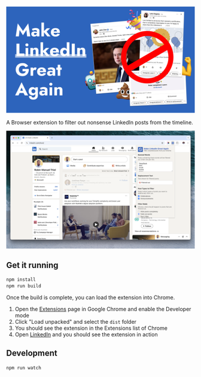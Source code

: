 ![Make LinkedIn great again](media/Banner.png)

A Browser extension to filter out nonsense LinkedIn posts from the timeline.


![Screenshot](media/screenshot-1.png)

## Get it running

```bash
npm install
npm run build
```

Once the build is complete, you can load the extension into Chrome.

1. Open the [Extensions](chrome://extensions/) page in Google Chrome and enable the Developer mode
1. Click "Load unpacked" and select the `dist` folder
1. You should see the extension in the Extensions list of Chrome
1. Open [LinkedIn](https://www.linkedin.com) and you should see the extension in action

## Development

```bash
npm run watch
```
